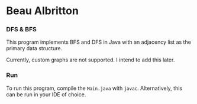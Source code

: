 # Beau Albritton
### DFS & BFS 

This program implements BFS and DFS in Java with an adjacency list as the primary data structure.

Currently, custom graphs are not supported. I intend to add this later.

### Run 

To run this program, compile the `Main.java` with `javac`. Alternatively, this can
be run in your IDE of choice.
